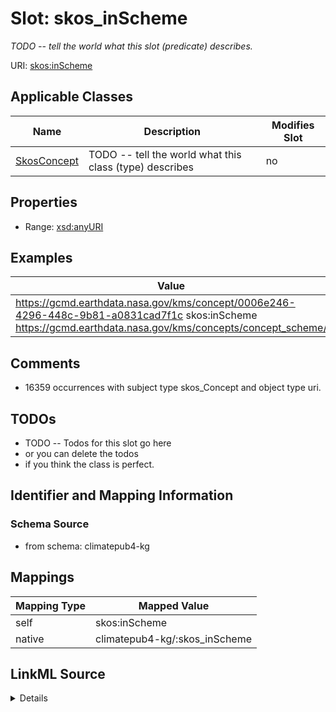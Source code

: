 

# Slot: skos_inScheme


_TODO -- tell the world what this slot (predicate) describes._





URI: [skos:inScheme](http://www.w3.org/2004/02/skos/core#inScheme)



<!-- no inheritance hierarchy -->





## Applicable Classes

| Name | Description | Modifies Slot |
| --- | --- | --- |
| [SkosConcept](../classes/SkosConcept.md) | TODO -- tell the world what this class (type) describes |  no  |







## Properties

* Range: [xsd:anyURI](http://www.w3.org/2001/XMLSchema#anyURI)






## Examples

| Value |
| --- |
| https://gcmd.earthdata.nasa.gov/kms/concept/0006e246-4296-448c-9b81-a0831cad7f1c skos:inScheme https://gcmd.earthdata.nasa.gov/kms/concepts/concept_scheme/ |

## Comments

* 16359 occurrences with subject type skos_Concept and object type uri.

## TODOs

* TODO -- Todos for this slot go here
* or you can delete the todos
* if you think the class is perfect.

## Identifier and Mapping Information







### Schema Source


* from schema: climatepub4-kg




## Mappings

| Mapping Type | Mapped Value |
| ---  | ---  |
| self | skos:inScheme |
| native | climatepub4-kg/:skos_inScheme |




## LinkML Source

<details>
```yaml
name: skos_inScheme
description: TODO -- tell the world what this slot (predicate) describes.
todos:
- TODO -- Todos for this slot go here
- or you can delete the todos
- if you think the class is perfect.
comments:
- 16359 occurrences with subject type skos_Concept and object type uri.
examples:
- value: https://gcmd.earthdata.nasa.gov/kms/concept/0006e246-4296-448c-9b81-a0831cad7f1c
    skos:inScheme https://gcmd.earthdata.nasa.gov/kms/concepts/concept_scheme/
from_schema: climatepub4-kg
rank: 1000
slot_uri: skos:inScheme
alias: skos_inScheme
domain_of:
- skos_Concept
range: uri

```
</details>